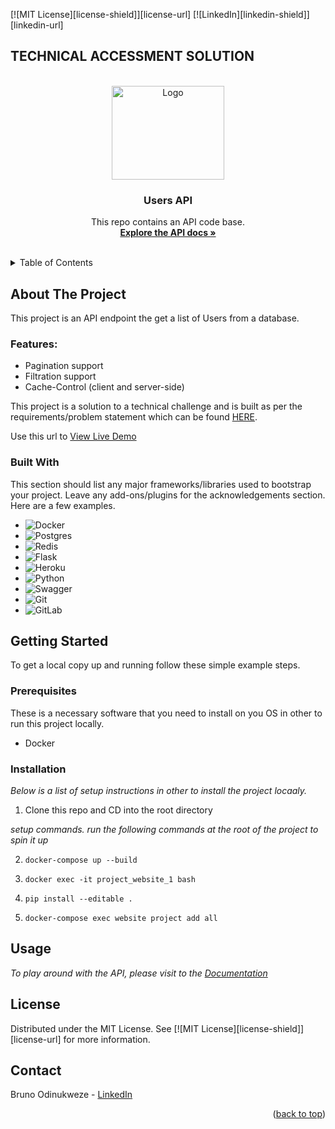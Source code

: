 [![MIT License][license-shield]][license-url]
[![LinkedIn][linkedin-shield]][linkedin-url]


## TECHNICAL ACCESSMENT SOLUTION

<a name="readme-top"></a>

<!-- PROJECT LOGO -->
<br />
<div align="center">
  <a href="https://github.com/othneildrew/Best-README-Template">
    <img src="https://img.freepik.com/free-vector/gradient-api-illustration_23-2149368725.jpg?w=1060&t=st=1663195122~exp=1663195722~hmac=3a7503a684c20cde6aef60d2c9ee282c3d605702dfd44dd2d0459ad3daceecea" alt="Logo" width="180" height="150">
  </a>

  <h3 align="center">Users API</h3>

  <p align="center">
    This repo contains an API code base.
    <br />
    <a href="http://localhost:5000/api/docs/"><strong>Explore the API docs »</strong></a>
    <br />
    <br />
 
  </p>
</div>



<!-- TABLE OF CONTENTS -->
<details>
  <summary>Table of Contents</summary>
  <ol>
    <li>
      <a href="#about-the-project">About The Project</a>
      <ul>
        <li><a href="#built-with">Tech Stack</a></li>
      </ul>
    </li>
    <li>
      <a href="#getting-started">Getting Started</a>
      <ul>
        <li><a href="#prerequisites">Prerequisites</a></li>
        <li><a href="#installation">Installation/Setup Instruction</a></li>
      </ul>
    </li>
    <li><a href="#usage">Usage</a></li>
    <li><a href="#license">License</a></li>
    <li><a href="#contact">Contact</a></li>
    <li><a href="#acknowledgments">Acknowledgments</a></li>
  </ol>
</details>



<!-- ABOUT THE PROJECT -->
## About The Project

This project is an API endpoint the get a list of Users from a database.

### Features:
* Pagination support
* Filtration support
* Cache-Control (client and server-side)

This project is a solution to a technical challenge and is built as per the requirements/problem statement which can be found <a href="https://gist.github.com/scabbiaza/82e9069cfa71c4d7aa9d9539a794a1db">HERE</a>.



Use this url to <a href="#readme-top">View Live Demo</a>

<!-- <p align="right">(<a href="#readme-top">back to top</a>)</p> -->



### Built With

This section should list any major frameworks/libraries used to bootstrap your project. Leave any add-ons/plugins for the acknowledgements section. Here are a few examples.

* ![Docker](https://img.shields.io/badge/docker-%230db7ed.svg?style=for-the-badge&logo=docker&logoColor=white)
* ![Postgres](https://img.shields.io/badge/postgres-%23316192.svg?style=for-the-badge&logo=postgresql&logoColor=white)
* ![Redis](https://img.shields.io/badge/redis-%23DD0031.svg?style=for-the-badge&logo=redis&logoColor=white)
* ![Flask](https://img.shields.io/badge/flask-%23000.svg?style=for-the-badge&logo=flask&logoColor=white)
* ![Heroku](https://img.shields.io/badge/heroku-%23430098.svg?style=for-the-badge&logo=heroku&logoColor=white)
* ![Python](https://img.shields.io/badge/python-3670A0?style=for-the-badge&logo=python&logoColor=ffdd54)
* ![Swagger](https://img.shields.io/badge/-Swagger-%23Clojure?style=for-the-badge&logo=swagger&logoColor=white)
* ![Git](https://img.shields.io/badge/git-%23F05033.svg?style=for-the-badge&logo=git&logoColor=white)
* ![GitLab](https://img.shields.io/badge/gitlab-%23181717.svg?style=for-the-badge&logo=gitlab&logoColor=white)




<!-- GETTING STARTED -->
## Getting Started

To get a local copy up and running follow these simple example steps.

### Prerequisites

These is a necessary software that you need to install on you OS in other to run this project locally.
* Docker


### Installation

_Below is a list of setup instructions in other to install the project locaaly._

1. Clone this repo and CD into the root directory

_setup commands. run the following commands at the root of the project to spin it up_

2. ```docker-compose up --build```
   
3. ```docker exec -it project_website_1 bash ```
   
4. ```pip install --editable .```
   
5. ```docker-compose exec website project add all```
   

<!-- USAGE EXAMPLES -->
## Usage

_To play around with the API, please visit to the [Documentation]([https://example.com](http://localhost:5000/api/docs/))_


<!-- LICENSE -->
## License

Distributed under the MIT License. See [![MIT License][license-shield]][license-url] for more information.


<!-- CONTACT -->
## Contact

Bruno Odinukweze - [LinkedIn](https://www.linkedin.com/in/bruno-odinukweze-023a48198/)


<p align="right">(<a href="#readme-top">back to top</a>)</p>



